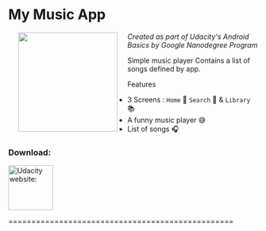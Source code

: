 My Music App
=================================

<img src="https://raw.githubusercontent.com/jonathanbcsouza/mymusicapp/master/screenshots/home_screen.png" width="200" align="left" hspace="20">

*Created as part of Udacity's Android Basics by Google Nanodegree Program*

Simple music player
Contains a list of songs defined by app.

Features

- 3 Screens : `Home` :iphone: `Search` :mag_right: & `Library` :books:
- A funny music player :sweat_smile:
- List of songs :headphones:

### Download:

<a href="https://udacity.com" target="_blank">
<img src="https://lh3.googleusercontent.com/UvVEg8VLF9qJ4KjvCcpNP5ev4XPh6W_o8PMkfj4COm9MDxozDmlWpW78XW_pZC5N0m7d=w300" alt="Udacity website:" height="90"/></a>


=================================================
